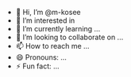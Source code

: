 - 👋 Hi, I’m @m-kosee
- 👀 I’m interested in 
- 🌱 I’m currently learning ...
- 💞️ I’m looking to collaborate on ...
- 📫 How to reach me ...
- 😄 Pronouns: ...
- ⚡ Fun fact: ...

<!---
m-kosee/m-kosee is a ✨ special ✨ repository because its `README.md` (this file) appears on your GitHub profile.
You can click the Preview link to take a look at your changes.
--->
